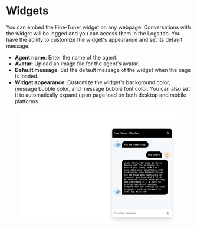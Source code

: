 # Widgets

You can embed the Fine-Tuner widget on any webpage. Conversations with the widget will be logged and you can access them in the Logs tab. You have the ability to customize the widget's appearance and set its default message.

* **Agent name**: Enter the name of the agent.
* **Avatar**: Upload an image file for the agent's avatar.
* **Default message**: Set the default message of the widget when the page is loaded.
* **Widget appearance**: Customize the widget's background color, message bubble color, and message bubble font color. You can also set it to automatically expand upon page load on both desktop and mobile platforms.

<div data-full-width="false">

<figure><img src="../../.gitbook/assets/fine-tuner.ai_widget_demo_1691364544557x542997247211339800 (1).png" alt=""><figcaption></figcaption></figure>

</div>
